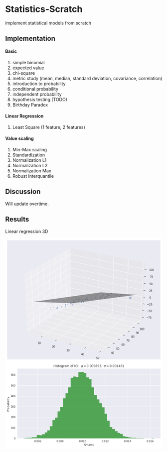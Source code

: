 # Statistics-Scratch
implement statistical models from scratch

## Implementation

#### Basic
 1. simple binomial
 2. expected value
 3. chi-square
 4. metric study (mean, median, standard deviation, covariance, correlation)
 5. introduction to probability
 6. conditional probability
 7. independent probability
 8. hypothesis testing (TODO)
 9. Birthday Paradox  

#### Linear Regression
 1. Least Square (1 feature, 2 features)

#### Value scaling
 1. Min-Max scaling
 2. Standardization
 3. Normalization L1
 4. Normalization L2
 5. Normalization Max
 6. Robust Interquantile



## Discussion

Will update overtime.

## Results

Linear regression 3D

![alt text](results/linear3d.png)
![alt text](results/scaling.png)
